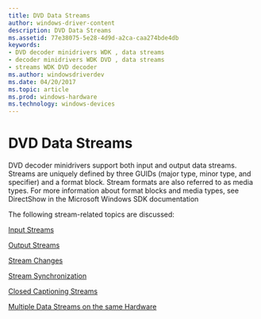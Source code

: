 ```yaml
---
title: DVD Data Streams
author: windows-driver-content
description: DVD Data Streams
ms.assetid: 77e38075-5e28-4d9d-a2ca-caa274bde4db
keywords:
- DVD decoder minidrivers WDK , data streams
- decoder minidrivers WDK DVD , data streams
- streams WDK DVD decoder
ms.author: windowsdriverdev
ms.date: 04/20/2017
ms.topic: article
ms.prod: windows-hardware
ms.technology: windows-devices
---
```


# DVD Data Streams





DVD decoder minidrivers support both input and output data streams. Streams are uniquely defined by three GUIDs (major type, minor type, and specifier) and a format block. Stream formats are also referred to as media types. For more information about format blocks and media types, see DirectShow in the Microsoft Windows SDK documentation

The following stream-related topics are discussed:

[Input Streams](input-streams.md)

[Output Streams](output-streams.md)

[Stream Changes](stream-changes.md)

[Stream Synchronization](stream-synchronization.md)

[Closed Captioning Streams](closed-captioning-streams.md)

[Multiple Data Streams on the same Hardware](multiple-data-streams-on-the-same-hardware.md)

 

 




